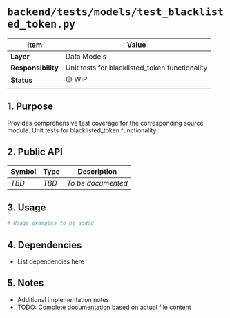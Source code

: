 # `backend/tests/models/test_blacklisted_token.py`

| Item               | Value                                                              |
| ------------------ | ------------------------------------------------------------------ |
| **Layer**          | Data Models                                                           |
| **Responsibility** | Unit tests for blacklisted_token functionality                                                   |
| **Status**         | 🟡 WIP                                                            |

## 1. Purpose

Provides comprehensive test coverage for the corresponding source module. Unit tests for blacklisted_token functionality

## 2. Public API

| Symbol       | Type     | Description            |
| ------------ | -------- | ---------------------- |
| *TBD*        | *TBD*    | *To be documented*     |

## 3. Usage

```python
# Usage examples to be added
```

## 4. Dependencies

- List dependencies here

## 5. Notes

- Additional implementation notes
- TODO: Complete documentation based on actual file content
